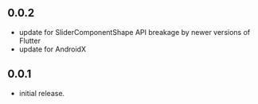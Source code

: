 ## 0.0.2

* update for SliderComponentShape API breakage by newer versions of Flutter
* update for AndroidX

## 0.0.1

* initial release.
